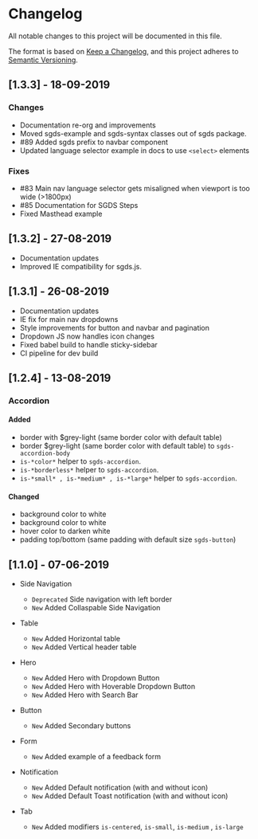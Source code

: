 # Changelog
All notable changes to this project will be documented in this file.

The format is based on [Keep a Changelog](https://keepachangelog.com/en/1.0.0/),
and this project adheres to [Semantic Versioning](https://semver.org/spec/v2.0.0.html).

## [1.3.3] - 18-09-2019

### Changes

- Documentation re-org and improvements
- Moved sgds-example and sgds-syntax classes out of sgds package.
- #89 Added sgds prefix to navbar component
- Updated language selector example in docs to use `<select>` elements

### Fixes

- #83 Main nav language selector gets misaligned when viewport is too wide (>1800px)
- #85 Documentation for SGDS Steps
- Fixed Masthead example

## [1.3.2] - 27-08-2019

- Documentation updates
- Improved IE compatibility for sgds.js.

## [1.3.1] - 26-08-2019

- Documentation updates
- IE fix for main nav dropdowns
- Style improvements for button and navbar and pagination
- Dropdown JS now handles icon changes
- Fixed babel build to handle sticky-sidebar
- CI pipeline for dev build

## [1.2.4] - 13-08-2019

### Accordion
#### Added
- border with $grey-light (same border color with default table)
- border $grey-light (same border color with default table) to `sgds-accordion-body`
- `is-*color*` helper to `sgds-accordion`.
- `is-*borderless*` helper to `sgds-accordion`.
- `is-*small* , is-*medium* , is-*large*` helper to `sgds-accordion`.
#### Changed
- background color to white
- background color to white
- hover color to darken white
- padding top/bottom (same padding with default size `sgds-button`)


## [1.1.0] - 07-06-2019

-   Side Navigation

    -   `Deprecated` Side navigation with left border
    -   `New` Added Collaspable Side Navigation
-   Table

    -   `New` Added Horizontal table
    -   `New` Added Vertical header table
-   Hero

    -   `New` Added Hero with Dropdown Button
    -   `New` Added Hero with Hoverable Dropdown Button
    -   `New` Added Hero with Search Bar
-   Button

    -   `New` Added Secondary buttons
-   Form

    -   `New` Added example of a feedback form
-   Notification

    -   `New` Added Default notification (with and without icon)
    -   `New` Added Default Toast notification (with and without icon)
-   Tab
    -   `New` Added modifiers `is-centered`, `is-small`, `is-medium` , `is-large`